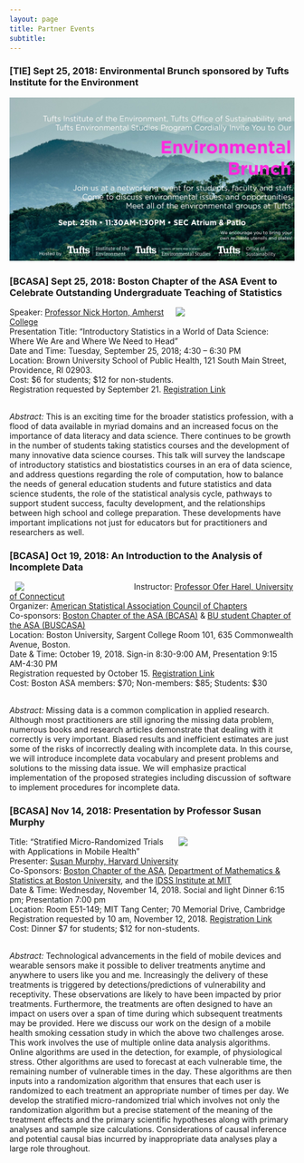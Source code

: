 ```yaml
---
layout: page
title: Partner Events
subtitle: 
---
```


<h3>[TIE] Sept 25, 2018: Environmental Brunch sponsored by Tufts Institute for the Environment</h3>

![](/img/partners/tie_env_brunch.jpg)

<h3>[BCASA] Sept 25, 2018: Boston Chapter of the ASA Event to Celebrate Outstanding Undergraduate Teaching of Statistics</h3>

<p><img src="https://www.amherst.edu/system/files/styles/original/private/media/photo/1545596.jpg" width="200px" align="right" hspace="10">

Speaker: <a href="https://www.amherst.edu/people/facstaff/nhorton">Professor Nick Horton, Amherst College</a>
<br>
Presentation Title: “Introductory Statistics in a World of Data Science: Where We Are and Where We Need to Head”
<br>
Date and Time:  Tuesday, September 25, 2018; 4:30 – 6:30 PM 
<br>
Location:  Brown University School of Public Health,  121 South Main Street, Providence, RI 02903.
<br>
Cost: $6 for students; $12 for non-students.
<br>
Registration requested by September 21. <a href="http://bcasa2018horton.eventbrite.com">Registration Link</a>
<br><br>

<i>Abstract:</i> This is an exciting time for the broader statistics profession, with a flood of data available in myriad domains and an increased focus on the importance of data literacy and data science. There continues to be growth in the number of students taking statistics courses and the development of many innovative data science courses. This talk will survey the landscape of introductory statistics and biostatistics courses in an era of data science, and address questions regarding the role of computation, how to balance the needs of general education students and future statistics and data science students, the role of the statistical analysis cycle, pathways to support student success, faculty development, and the relationships between high school and college preparation. These developments have important implications not just for educators but for practitioners and researchers as well.</p>

<h3>[BCASA] Oct 19, 2018: An Introduction to the Analysis of Incomplete Data</h3>

<p><img src="https://i1.rgstatic.net/ii/profile.image/277557917306890-1443186372601_Q512/Ofer_Harel.jpg" width="200px" align="left" hspace="10">

Instructor: <a href="https://stat.uconn.edu/ofer-harel/">Professor Ofer Harel, University of Connecticut</a>
<br>
Organizer: <a href="http://community.amstat.org/coc/home">American Statistical Association Council of Chapters</a>
<br>
Co-sponsors: <a href="http://community.amstat.org/bostonchapter/home">Boston Chapter of the ASA (BCASA)</a> & <a href="https://www.bu.edu/stat/bu-student-chapter-of-the-asa/">BU student Chapter of the ASA (BUSCASA)</a>
<br>
Location: Boston University, Sargent College Room 101, 635 Commonwealth Avenue, Boston. 
<br>
Date & Time: October 19, 2018. Sign-in 8:30-9:00 AM, Presentation 9:15 AM-4:30 PM
<br>
Registration requested by October 15. <a href="http://bcasa2018IncompleteData.eventbrite.com">Registration Link</a> 
<br>
Cost: Boston ASA members: $70; Non-members: $85; Students: $30
<br><br>

<i>Abstract:</i> Missing data is a common complication in applied research. Although most practitioners are still ignoring the missing data problem, numerous books and research articles demonstrate that dealing with it correctly is very important. Biased results and inefficient estimates are just some of the risks of incorrectly dealing with incomplete data. In this course, we will introduce incomplete data vocabulary and present problems and solutions to the missing data issue. We will emphasize practical implementation of the proposed strategies including discussion of software to implement procedures for incomplete data.</p>

<h3>[BCASA] Nov 14, 2018: Presentation by Professor Susan Murphy</h3>

<p><img src="https://methodology.psu.edu/sites/all/images/people/scientists/smurphy/sam.jpg" width="200px" align="right" hspace="5">

Title: “Stratified Micro-Randomized Trials with Applications in Mobile Health”
<br>
Presenter: <a href="https://www.seas.harvard.edu/directory/samurphy">Susan Murphy, Harvard University</a>
<br>
Co-Sponsors: <a href="http://community.amstat.org/bostonchapter/home">Boston Chapter of the ASA</a>, <a href="http://www.bu.edu/math/">Department of Mathematics & Statistics at Boston University</a>, and the <a href="https://idss.mit.edu/">IDSS Institute at MIT</a>
<br>
Date & Time: Wednesday, November 14, 2018. Social and light Dinner 6:15 pm; Presentation 7:00 pm
<br>
Location: Room E51-149; MIT Tang Center; 70 Memorial Drive, Cambridge
<br>
Registration requested by 10 am, November 12, 2018. <a href="https://bcasa2018nov.eventbrite.com">Registration Link</a> 
<br>
Cost: Dinner $7 for students; $12 for non-students. 
<br><br>

<i>Abstract:</i> Technological advancements in the field of mobile devices and wearable sensors make it possible to deliver treatments anytime and anywhere to users like you and me. Increasingly the delivery of these treatments is triggered by detections/predictions of vulnerability and receptivity. These observations are likely to have been impacted by prior treatments. Furthermore, the treatments are often designed to have an impact on users over a span of time during which subsequent treatments may be provided. Here we discuss our work on the design of a mobile health smoking cessation study in which the above two challenges arose. This work involves the use of multiple online data analysis algorithms. Online algorithms are used in the detection, for example, of physiological stress. Other algorithms are used to forecast at each vulnerable time, the remaining number of vulnerable times in the day. These algorithms are then inputs into a randomization algorithm that ensures that each user is randomized to each treatment an appropriate number of times per day. We develop the stratified micro-randomized trial which involves not only the randomization algorithm but a precise statement of the meaning of the treatment effects and the primary scientific hypotheses along with primary analyses and sample size calculations. Considerations of causal inference and potential causal bias incurred by inappropriate data analyses play a large role throughout.</p>
